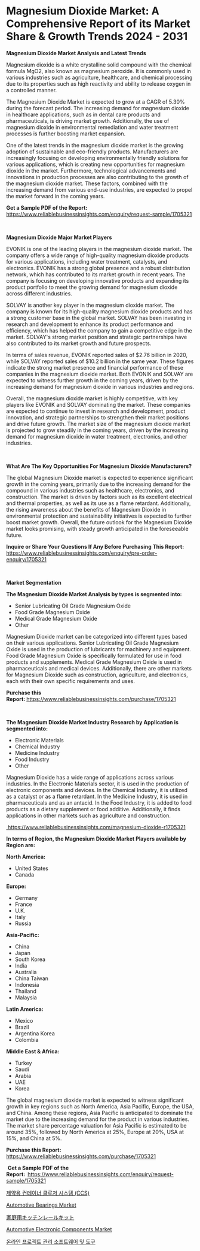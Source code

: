 <p><h1>Magnesium Dioxide Market: A Comprehensive Report of its Market Share & Growth Trends 2024 - 2031</h1></p><p><strong>Magnesium Dioxide Market Analysis and Latest Trends</strong></p>
<p><p>Magnesium dioxide is a white crystalline solid compound with the chemical formula MgO2, also known as magnesium peroxide. It is commonly used in various industries such as agriculture, healthcare, and chemical processing due to its properties such as high reactivity and ability to release oxygen in a controlled manner.</p><p>The Magnesium Dioxide Market is expected to grow at a CAGR of 5.30% during the forecast period. The increasing demand for magnesium dioxide in healthcare applications, such as in dental care products and pharmaceuticals, is driving market growth. Additionally, the use of magnesium dioxide in environmental remediation and water treatment processes is further boosting market expansion.</p><p>One of the latest trends in the magnesium dioxide market is the growing adoption of sustainable and eco-friendly products. Manufacturers are increasingly focusing on developing environmentally friendly solutions for various applications, which is creating new opportunities for magnesium dioxide in the market. Furthermore, technological advancements and innovations in production processes are also contributing to the growth of the magnesium dioxide market. These factors, combined with the increasing demand from various end-use industries, are expected to propel the market forward in the coming years.</p></p>
<p><strong>Get a Sample PDF of the Report:&nbsp;</strong> <a href="https://www.reliablebusinessinsights.com/enquiry/request-sample/1705321">https://www.reliablebusinessinsights.com/enquiry/request-sample/1705321</a></p>
<p>&nbsp;</p>
<p><strong>Magnesium Dioxide Major Market Players</strong></p>
<p><p>EVONIK is one of the leading players in the magnesium dioxide market. The company offers a wide range of high-quality magnesium dioxide products for various applications, including water treatment, catalysts, and electronics. EVONIK has a strong global presence and a robust distribution network, which has contributed to its market growth in recent years. The company is focusing on developing innovative products and expanding its product portfolio to meet the growing demand for magnesium dioxide across different industries.</p><p>SOLVAY is another key player in the magnesium dioxide market. The company is known for its high-quality magnesium dioxide products and has a strong customer base in the global market. SOLVAY has been investing in research and development to enhance its product performance and efficiency, which has helped the company to gain a competitive edge in the market. SOLVAY's strong market position and strategic partnerships have also contributed to its market growth and future prospects.</p><p>In terms of sales revenue, EVONIK reported sales of $2.76 billion in 2020, while SOLVAY reported sales of $10.2 billion in the same year. These figures indicate the strong market presence and financial performance of these companies in the magnesium dioxide market. Both EVONIK and SOLVAY are expected to witness further growth in the coming years, driven by the increasing demand for magnesium dioxide in various industries and regions.</p><p>Overall, the magnesium dioxide market is highly competitive, with key players like EVONIK and SOLVAY dominating the market. These companies are expected to continue to invest in research and development, product innovation, and strategic partnerships to strengthen their market positions and drive future growth. The market size of the magnesium dioxide market is projected to grow steadily in the coming years, driven by the increasing demand for magnesium dioxide in water treatment, electronics, and other industries.</p></p>
<p>&nbsp;</p>
<p><strong>What Are The Key Opportunities For Magnesium Dioxide Manufacturers?</strong></p>
<p><p>The global Magnesium Dioxide market is expected to experience significant growth in the coming years, primarily due to the increasing demand for the compound in various industries such as healthcare, electronics, and construction. The market is driven by factors such as its excellent electrical and thermal properties, as well as its use as a flame retardant. Additionally, the rising awareness about the benefits of Magnesium Dioxide in environmental protection and sustainability initiatives is expected to further boost market growth. Overall, the future outlook for the Magnesium Dioxide market looks promising, with steady growth anticipated in the foreseeable future.</p></p>
<p><strong>Inquire or Share Your Questions If Any Before Purchasing This Report:</strong> <a href="https://www.reliablebusinessinsights.com/enquiry/pre-order-enquiry/1705321">https://www.reliablebusinessinsights.com/enquiry/pre-order-enquiry/1705321</a></p>
<p>&nbsp;</p>
<p><strong>Market Segmentation</strong></p>
<p><strong>The Magnesium Dioxide Market Analysis by types is segmented into:</strong></p>
<p><ul><li>Senior Lubricating Oil Grade Magnesium Oxide</li><li>Food Grade Magnesium Oxide</li><li>Medical Grade Magnesium Oxide</li><li>Other</li></ul></p>
<p><p>Magnesium Dioxide market can be categorized into different types based on their various applications. Senior Lubricating Oil Grade Magnesium Oxide is used in the production of lubricants for machinery and equipment. Food Grade Magnesium Oxide is specifically formulated for use in food products and supplements. Medical Grade Magnesium Oxide is used in pharmaceuticals and medical devices. Additionally, there are other markets for Magnesium Dioxide such as construction, agriculture, and electronics, each with their own specific requirements and uses.</p></p>
<p><strong>Purchase this Report:&nbsp;</strong><a href="https://www.reliablebusinessinsights.com/purchase/1705321">https://www.reliablebusinessinsights.com/purchase/1705321</a></p>
<p>&nbsp;</p>
<p><strong>The Magnesium Dioxide Market Industry Research by Application is segmented into:</strong></p>
<p><ul><li>Electronic Materials</li><li>Chemical Industry</li><li>Medicine Industry</li><li>Food Industry</li><li>Other</li></ul></p>
<p><p>Magnesium Dioxide has a wide range of applications across various industries. In the Electronic Materials sector, it is used in the production of electronic components and devices. In the Chemical Industry, it is utilized as a catalyst or as a flame retardant. In the Medicine Industry, it is used in pharmaceuticals and as an antacid. In the Food Industry, it is added to food products as a dietary supplement or food additive. Additionally, it finds applications in other markets such as agriculture and construction.</p></p>
<p><a href="https://www.reliablebusinessinsights.com/magnesium-dioxide-r1705321">&nbsp;https://www.reliablebusinessinsights.com/magnesium-dioxide-r1705321</a></p>
<p><strong>In terms of Region, the Magnesium Dioxide Market Players available by Region are:</strong></p>
<p>
    <p> <strong> North America: </strong>
        <ul>
            <li>United States</li>
            <li>Canada</li>
        </ul>
        </p> 
    <p> <strong> Europe: </strong>
        <ul>
            <li>Germany</li>
            <li>France</li>
            <li>U.K.</li>
            <li>Italy</li>
            <li>Russia</li>
        </ul>
        </p> 
    <p> <strong> Asia-Pacific: </strong>
        <ul>
            <li>China</li>
            <li>Japan</li>
            <li>South Korea</li>
            <li>India</li>
            <li>Australia</li>
            <li>China Taiwan</li>
            <li>Indonesia</li>
            <li>Thailand</li>
            <li>Malaysia</li>
        </ul>
        </p> 
    <p> <strong> Latin America: </strong>
        <ul>
            <li>Mexico</li>
            <li>Brazil</li>
            <li>Argentina Korea</li>
            <li>Colombia</li>
        </ul>
        </p> 
    <p> <strong> Middle East & Africa: </strong>
        <ul>
            <li>Turkey</li>
            <li>Saudi</li>
            <li>Arabia</li>
            <li>UAE</li>
            <li>Korea</li>
        </ul>
    </p>
    </p>
<p><p>The global magnesium dioxide market is expected to witness significant growth in key regions such as North America, Asia Pacific, Europe, the USA, and China. Among these regions, Asia Pacific is anticipated to dominate the market due to the increasing demand for the product in various industries. The market share percentage valuation for Asia Pacific is estimated to be around 35%, followed by North America at 25%, Europe at 20%, USA at 15%, and China at 5%.</p></p>
<p><strong>Purchase this Report: </strong><a href="https://www.reliablebusinessinsights.com/purchase/1705321">https://www.reliablebusinessinsights.com/purchase/1705321</a></p>
<p>&nbsp;<strong>Get a Sample PDF of the Report:&nbsp;&nbsp;</strong><a href="https://www.reliablebusinessinsights.com/enquiry/request-sample/1705321">https://www.reliablebusinessinsights.com/enquiry/request-sample/1705321</a></p>
<p><strong></strong></p>
<p><p><a href="https://github.com/rifqimuhammad018/Market-Research-Report-List-1/blob/main/3151533116340.md">제약용 컨테이너 클로저 시스템 (CCS)</a></p><p><a href="https://github.com/NorbertYates/Market-Research-Report-List-5/blob/main/automotive-bearings-market.md">Automotive Bearings Market</a></p><p><a href="https://github.com/klon646/Market-Research-Report-List-1/blob/main/4451443128893.md">家庭用キッチンレールキット</a></p><p><a href="https://github.com/prosalinda88/Market-Research-Report-List-4/blob/main/automotive-electronic-components-market.md">Automotive Electronic Components Market</a></p><p><a href="https://github.com/courtney23pratt/Market-Research-Report-List-1/blob/main/8117700116341.md">온라인 프로젝트 관리 소프트웨어 및 도구</a></p></p>